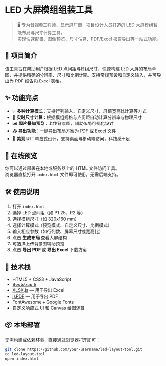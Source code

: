 # LED 大屏模组组装工具

> 🖥️ 专为音视频工程师、显示屏厂商、项目设计人员打造的 LED 大屏模组智能布局与尺寸计算工具。  
> 实现快速配置、图像预览、尺寸估算、PDF/Excel 报告导出等一站式功能。

## 📌 项目简介

该工具旨在帮助用户根据 LED 点间距与模组尺寸，快速构建 LED 大屏的布局草图，并提供精确的分辨率、尺寸和比例计算。支持常规预设和自定义输入，并可导出为 PDF 报告和 Excel 表格。

## ✨ 功能亮点

- 💡 **多种计算模式**：支持行列输入、自定义尺寸、屏幕宽高比计算等方式
- 📐 **实时尺寸计算**：根据模组规格与点间距自动计算分辨率与物理尺寸
- 🖼️ **图片叠加预览**：上传背景图，辅助布局可视化设计
- 📤 **导出功能**：一键导出布局方案为 PDF 或 Excel 文件
- 🎨 **美观 UI**：响应式设计，支持桌面与移动端访问，科技感十足

## 🚀 在线预览

你可以通过部署在本地或服务器上的 HTML 文件访问工具。  
浏览器直接打开 `index.html` 文件即可使用，无需后端支持。

## 🛠️ 使用说明

1. 打开 `index.html`
2. 选择 LED 点间距（如 P1.25、P2 等）
3. 选择模组尺寸（如 320x160 mm）
4. 选择计算模式（预览模式、自定义尺寸、比例模式）
5. 输入相应参数（如行列数、屏幕尺寸或宽高比）
6. 点击 **生成布局** 查看大屏结构
7. 可选择上传背景图辅助预览
8. 点击 **导出 PDF** 或 **导出 Excel** 下载方案

## 🧱 技术栈

- HTML5 + CSS3 + JavaScript
- [Bootstrap 5](https://getbootstrap.com/)
- [XLSX.js](https://github.com/SheetJS/sheetjs) — 用于导出 Excel
- [jsPDF](https://github.com/parallax/jsPDF) — 用于导出 PDF
- FontAwesome + Google Fonts
- 自定义响应式 UI 和 Canvas 绘图逻辑

## 📦 本地部署

无需构建或依赖环境，直接通过浏览器打开即可：

```bash
git clone https://github.com/your-username/led-layout-tool.git
cd led-layout-tool
open index.html
